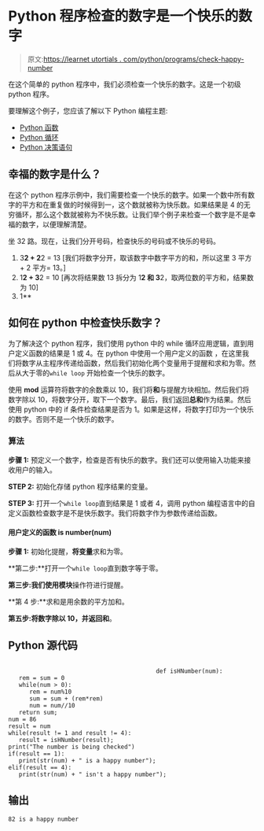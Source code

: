# Python 程序检查的数字是一个快乐的数字

> 原文:[https://learnet utortials . com/python/programs/check-happy-number](https://learnetutorials.com/python/programs/check-happy-number)

在这个简单的 python 程序中，我们必须检查一个快乐的数字。这是一个初级 python 程序。

要理解这个例子，您应该了解以下 Python 编程主题:

*   [Python 函数](../../python/python-functions-tutorials "Python Functions")
*   [Python 循环](../../python/python-loop-tutorials "Loops in Python")
*   [Python 决策语句](../../python/decision-making-statements "Python decision making statements")

## 幸福的数字是什么？

在这个 python 程序示例中，我们需要检查一个快乐的数字。如果一个数中所有数字的平方和在重复做的时候得到一，这个数就被称为快乐数。如果结果是 4 的无穷循环，那么这个数就被称为不快乐数。让我们举个例子来检查一个数字是不是幸福的数字，以便理解清楚。

坐 32 路。现在，让我们分开号码，检查快乐的号码或不快乐的号码。

1.  3**2 + 2**2 = 13 [我们将数字分开，取该数字中数字平方的和，所以这里 3 平方+ 2 平方= 13。]
2.  1**2 + 3**2 = 10 [再次将结果数 13 拆分为 1**2 和 3**2，取两位数的平方和，结果数为 10]
3.  1**

## 如何在 python 中检查快乐数字？

为了解决这个 python 程序，我们使用 python 中的 while 循环应用逻辑，直到用户定义函数的结果是 1 或 4。在 python 中使用一个用户定义的函数 [](../../python/python-functions-tutorials "functions in python") ，在这里我们将数字从主程序传递给函数，然后我们初始化两个变量用于提醒和求和为零。然后从大于零的`while loop` 开始检查一个快乐的数字。

使用 **mod** 运算符将数字的余数乘以 10，我们将**和**与提醒方块相加。然后我们将数字除以 10，将数字分开，取下一个数字。最后，我们返回**总和**作为结果。然后使用 python 中的 if 条件检查结果是否为 1。如果是这样，将数字打印为一个快乐的数字。否则不是一个快乐的数字。

### 算法

**步骤 1:** 预定义一个数字，检查是否有快乐的数字。我们还可以使用输入功能来接收用户的输入。

**STEP 2:** 初始化存储 python 程序结果的变量。

**STEP 3:** 打开一个`while loop`直到结果是 1 或者 4，调用 python 编程语言中的自定义函数检查数字是不是快乐数字。我们将数字作为参数传递给函数。

#### **用户定义的函数 is number(num)**

**步骤 1:** 初始化提醒，**将变量**求和为零。

**第二步:**打开一个`while loop`直到数字等于零。

**第三步:**我们使用**模块**操作符进行提醒。

**第 4 步:**求和是用余数的平方加和。

**第五步:**将数字除以 10，并返回**和**。

## Python 源代码

```

                                          def isHNumber(num):
   rem = sum = 0
   while(num > 0):
      rem = num%10
      sum = sum + (rem*rem)
      num = num//10
   return sum;
num = 86
result = num
while(result != 1 and result != 4):
   result = isHNumber(result);
print("The number is being checked")
if(result == 1):
   print(str(num) + " is a happy number");
elif(result == 4):
   print(str(num) + " isn't a happy number");

```

## 输出

```
82 is a happy number
```